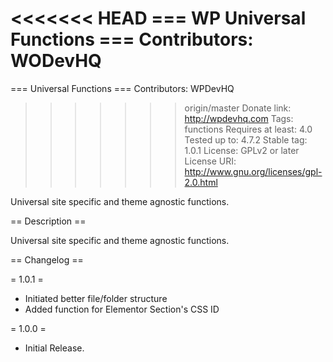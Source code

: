 <<<<<<< HEAD
=== WP Universal Functions ===
Contributors: WODevHQ
=======
=== Universal Functions ===
Contributors: WPDevHQ
>>>>>>> origin/master
Donate link: http://wpdevhq.com
Tags: functions
Requires at least: 4.0
Tested up to: 4.7.2
Stable tag: 1.0.1
License: GPLv2 or later
License URI: http://www.gnu.org/licenses/gpl-2.0.html

Universal site specific and theme agnostic functions.

== Description ==

Universal site specific and theme agnostic functions.

== Changelog ==

= 1.0.1 =
* Initiated better file/folder structure
* Added function for Elementor Section's CSS ID

= 1.0.0 =
* Initial Release.